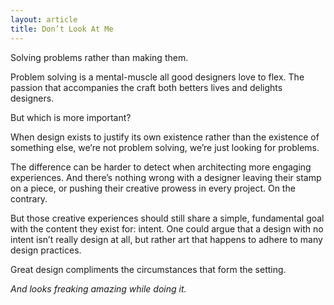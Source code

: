 ```yaml
---
layout: article
title: Don’t Look At Me
---
```


Solving problems rather than making them.

Problem solving is a mental-muscle all good designers love to flex. The passion that accompanies the craft both betters lives and delights designers.

But which is more important?
<!--more-->

When design exists to justify its own existence rather than the existence of something else, we’re not problem solving, we’re just looking for problems.

The difference can be harder to detect when architecting more engaging experiences. And there’s nothing wrong with a designer leaving their stamp on a piece, or pushing their creative prowess in every project. On the contrary.

But those creative experiences should still share a simple, fundamental goal with the content they exist for: intent. One could argue that a design with no intent isn’t really design at all, but rather art that happens to adhere to many design practices.

Great design compliments the circumstances that form the setting.

*And looks freaking amazing while doing it.*

